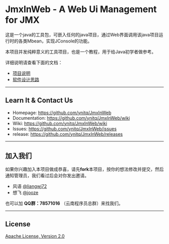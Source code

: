 # JmxInWeb - A Web Ui Management for JMX
这是一个java的工具包，可嵌入任何的java项目，通过Web界面调用该java项目运行时的各类Mbean，实现JConsole的功能。

本项目并发纯粹意义的工具项目，也是一个教程，用于给Java初学者做参考。

详细说明请查看下面的文档：

- [项目说明](https://github.com/ynitq/JmxInWeb/wiki)
- [软件设计思路](https://github.com/ynitq/JmxInWeb/wiki/Software_Architecture_Description)

---

## Learn It & Contact Us
- Homepage: https://github.com/ynitq/JmxInWeb
- Documentation: https://github.com/ynitq/JmxInWeb/wiki
- Wiki: https://github.com/ynitq/JmxInWeb/wiki
- Issues: https://github.com/ynitq/JmxInWeb/issues
- release: https://github.com/ynitq/JmxInWeb/releases

---

## 加入我们

如果你兴趣加入本项目做成恭喜，请先**fork**本项目，按你的想法修改并提交，然后通知管理员，我们看过后会对你发出邀请。

- 风语 [@liangwj72](https://github.com/liangwj72)
- 想飞 [@jooze](https://github.com/jooze)

也可以加 **QQ群：78571016** （云南程序员总群）来找我们。

---

## License
<a href="http://www.apache.org/licenses/LICENSE-2.0.html" target="_blank">Apache License, Version 2.0</a>
